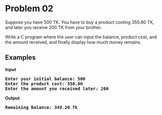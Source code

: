 # Problem 02

Suppose you have 500 TK. You have to buy a product costing 350.80 TK, and later you receive 200 TK from your brother.

Write a C program where the user can input the balance, product cost, and the amount received, and finally display how much money remains.

## Examples
<b>Input<b><br>
<pre>Enter your initial balance: 500
Enter the product cost: 350.80
Enter the amount you received later: 200</pre> 
<b>Output<b><br>
<pre>Remaining Balance: 349.20 Tk</pre>
